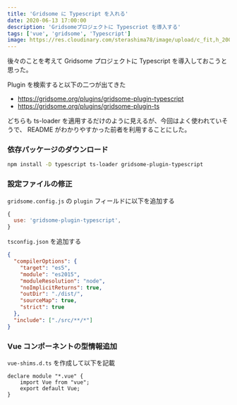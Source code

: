 ```yaml
---
title: 'Gridsome に Typescript を入れる'
date: 2020-06-13 17:00:00
description: 'Gridsomeプロジェクトに Typescriot を導入する'
tags: ['vue', 'gridsome', 'Typescript']
image: https://res.cloudinary.com/sterashima78/image/upload/c_fit,h_200,w_320,y_0/v1596862948/blog/typescript
---
```


後々のことを考えて Gridsome プロジェクトに Typescript を導入しておこうと思った。

Plugin を検索すると以下の二つが出てきた

- https://gridsome.org/plugins/gridsome-plugin-typescript
- https://gridsome.org/plugins/gridsome-plugin-ts

どちらも ts-loader を適用するだけのように見えるが、今回はよく使われていそうで、 README がわかりやすかった前者を利用することにした。

### 依存パッケージのダウンロード

```bash
npm install -D typescript ts-loader gridsome-plugin-typescript
```

### 設定ファイルの修正

`gridsome.config.js` の `plugin` フィールドに以下を追加する

```js
{
  use: 'gridsome-plugin-typescript',
}
```

`tsconfig.json` を追加する

```json
{
  "compilerOptions": {
    "target": "es5",
    "module": "es2015",
    "moduleResolution": "node",
    "noImplicitReturns": true,
    "outDir": "./dist/",
    "sourceMap": true,
    "strict": true
  },
  "include": ["./src/**/*"]
}
```

### Vue コンポーネントの型情報追加

`vue-shims.d.ts` を作成して以下を記載

```
declare module "*.vue" {
    import Vue from "vue";
    export default Vue;
}
```
